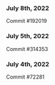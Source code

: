 ### July 8th, 2022

Commit #192019

### July 5th, 2022

Commit #314353


### July 4th, 2022

Commit #72281
